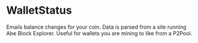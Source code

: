 WalletStatus
============

Emails balance changes for your coin. Data is parsed from a site running Abe Block Explorer. Useful for wallets you are mining to like from a P2Pool.
